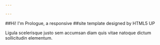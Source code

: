 ```yaml
---

---
```


##Hi! I'm Prologue, a responsive 
##site template designed by HTML5 UP

Ligula scelerisque justo sem accumsan diam quis vitae natoque dictum sollicitudin elementum.
